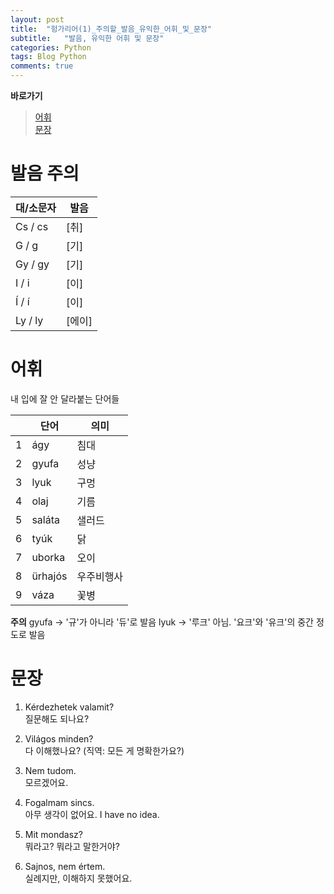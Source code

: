 ```yaml
---
layout: post
title:  "헝가리어(1)_주의할_발음_유익한_어휘_및_문장"
subtitle:   "발음, 유익한 어휘 및 문장"
categories: Python
tags: Blog Python   
comments: true
---
```


**바로가기**          
>[어휘](#어휘)          
[문장](#문장)     


# 발음 주의         

| 대/소문자 | 발음 |        
| ------ | ------ |          
|Cs / cs | [취]|          
G / g | [기]|           
Gy / gy | [기]|          
I / i | [이]|           
Í / í | [이]|          
Ly / ly | [에이]|            


# 어휘     

내 입에 잘 안 달라붙는 단어들     

|  | **단어** | **의미** |         
| ------ | ------ | ------ |     
|1|ágy|침대|       
|2|gyufa| 성냥|          
|3|lyuk| 구멍|          
|4|olaj| 기름|        
|5|saláta| 샐러드|        
|6|tyúk| 닭|         
|7|uborka| 오이|       
|8|ürhajós| 우주비행사|     
|9|váza| 꽃병|          

**주의**
gyufa -> '규'가 아니라 '듀'로 발음
lyuk -> '루크' 아님. '요크'와 '유크'의 중간 정도로 발음


# 문장     

1. Kérdezhetek valamit?       
질문해도 되나요?       

2. Világos minden?        
다 이해했나요? (직역: 모든 게 명확한가요?)       

3. Nem tudom.    
모르겠어요.     

4. Fogalmam sincs.  
아무 생각이 없어요. I have no idea.     

5. Mit mondasz?       
뭐라고? 뭐라고 말한거야?          

6. Sajnos, nem értem.     
실례지만, 이해하지 못했어요.            
